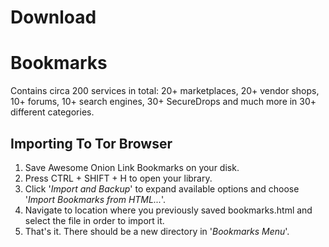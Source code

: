 # Download
# Bookmarks
Contains circa 200 services in total: 20+ marketplaces, 20+ vendor shops, 10+ forums, 10+ search engines, 30+ SecureDrops and much more in 30+ different categories.
## Importing To Tor Browser
1. Save Awesome Onion Link Bookmarks on your disk.
2. Press CTRL + SHIFT + H to open your library.
3. Click '*Import and Backup*' to expand available options and choose '*Import Bookmarks from HTML...*'.
4. Navigate to location where you previously saved bookmarks.html and select the file in order to import it.
5. That's it. There should be a new directory in '*Bookmarks Menu*'.
